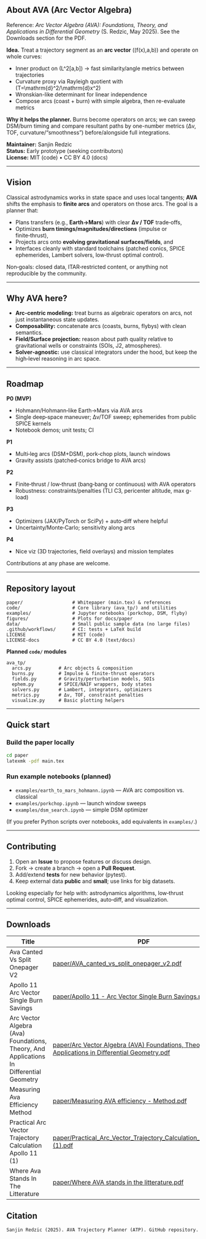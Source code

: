 ## About AVA (Arc Vector Algebra)

Reference: *Arc Vector Algebra (AVA): Foundations, Theory, and Applications in Differential Geometry* (S. Redzic, May 2025). See the Downloads section for the PDF.

**Idea.** Treat a trajectory segment as an **arc vector** \((f(x),a,b)\) and operate on whole curves:
- Inner product on \(L^2[a,b]\) → fast similarity/angle metrics between trajectories
- Curvature proxy via Rayleigh quotient with \(T=\mathrm{d}^2/\mathrm{d}x^2\)
- Wronskian-like determinant for linear independence
- Compose arcs (coast + burn) with simple algebra, then re-evaluate metrics

**Why it helps the planner.** Burns become operators on arcs; we can sweep DSM/burn timing and compare resultant paths by one-number metrics (Δv, TOF, curvature/“smoothness”) before/alongside full integrations.


**Maintainer:** Sanjin Redzic  
**Status:** Early prototype (seeking contributors)  
**License:** MIT (code) • CC BY 4.0 (docs)

---

## Vision
Classical astrodynamics works in state space and uses local tangents; **AVA** shifts the emphasis to **finite arcs** and operators on those arcs. The goal is a planner that:
- Plans transfers (e.g., **Earth→Mars**) with clear **Δv / TOF** trade‑offs,
- Optimizes **burn timings/magnitudes/directions** (impulse or finite‑thrust),
- Projects arcs onto **evolving gravitational surfaces/fields**, and
- Interfaces cleanly with standard toolchains (patched conics, SPICE ephemerides, Lambert solvers, low‑thrust optimal control).

Non‑goals: closed data, ITAR‑restricted content, or anything not reproducible by the community.

---

## Why AVA here?
- **Arc‑centric modeling:** treat burns as algebraic operators on arcs, not just instantaneous state updates.
- **Composability:** concatenate arcs (coasts, burns, flybys) with clean semantics.
- **Field/Surface projection:** reason about path quality relative to gravitational wells or constraints (SOIs, J2, atmospheres).
- **Solver‑agnostic:** use classical integrators under the hood, but keep the high‑level reasoning in arc space.

---

## Roadmap
**P0 (MVP)**  
- Hohmann/Hohmann‑like Earth→Mars via AVA arcs  
- Single deep‑space maneuver; Δv/TOF sweep; ephemerides from public SPICE kernels  
- Notebook demos; unit tests; CI

**P1**  
- Multi‑leg arcs (DSM+DSM), pork‑chop plots, launch windows  
- Gravity assists (patched‑conics bridge to AVA arcs)

**P2**  
- Finite‑thrust / low‑thrust (bang‑bang or continuous) with AVA operators  
- Robustness: constraints/penalties (TLI C3, pericenter altitude, max g-load)

**P3**  
- Optimizers (JAX/PyTorch or SciPy) + auto‑diff where helpful  
- Uncertainty/Monte‑Carlo; sensitivity along arcs

**P4**  
- Nice viz (3D trajectories, field overlays) and mission templates

Contributions at any phase are welcome.

---

## Repository layout
```
paper/                  # Whitepaper (main.tex) & references
code/                   # Core library (ava_tp/) and utilities
examples/               # Jupyter notebooks (porkchop, DSM, flyby)
figures/                # Plots for docs/paper
data/                   # Small public sample data (no large files)
.github/workflows/      # CI: tests + LaTeX build
LICENSE                 # MIT (code)
LICENSE-docs            # CC BY 4.0 (text/docs)
```

**Planned `code/` modules**
```
ava_tp/
  arcs.py          # Arc objects & composition
  burns.py         # Impulse & finite-thrust operators
  fields.py        # Gravity/perturbation models, SOIs
  ephem.py         # SPICE/NAIF wrappers, body states
  solvers.py       # Lambert, integrators, optimizers
  metrics.py       # Δv, TOF, constraint penalties
  visualize.py     # Basic plotting helpers
```

---

## Quick start
### Build the paper locally
```bash
cd paper
latexmk -pdf main.tex
```

### Run example notebooks (planned)
- `examples/earth_to_mars_hohmann.ipynb` — AVA arc composition vs. classical
- `examples/porkchop.ipynb` — launch window sweeps
- `examples/dsm_search.ipynb` — simple DSM optimizer

(If you prefer Python scripts over notebooks, add equivalents in `examples/`.)

---

## Contributing
1. Open an **Issue** to propose features or discuss design.
2. Fork → create a branch → open a **Pull Request**.
3. Add/extend **tests** for new behavior (pytest).
4. Keep external data **public** and **small**; use links for big datasets.

Looking especially for help with: astrodynamics algorithms, low‑thrust optimal control, SPICE ephemerides, auto‑diff, and visualization.

---
## Downloads

| Title | PDF |
|---|---|
| Ava Canted Vs Split Onepager V2 | [paper/AVA_canted_vs_split_onepager_v2.pdf](paper/AVA_canted_vs_split_onepager_v2.pdf) |
| Apollo 11   Arc Vector Single Burn Savings | [paper/Apollo 11 - Arc Vector Single Burn Savings.pdf](paper/Apollo%2011%20-%20Arc%20Vector%20Single%20Burn%20Savings.pdf) |
| Arc Vector Algebra (Ava) Foundations, Theory, And Applications In Differential Geometry | [paper/Arc Vector Algebra (AVA) Foundations, Theory, and Applications in Differential Geometry.pdf](paper/Arc%20Vector%20Algebra%20%28AVA%29%20Foundations%2C%20Theory%2C%20and%20Applications%20in%20Differential%20Geometry.pdf) |
| Measuring Ava Efficiency   Method | [paper/Measuring AVA efficiency - Method.pdf](paper/Measuring%20AVA%20efficiency%20-%20Method.pdf) |
| Practical Arc Vector Trajectory Calculation   Apollo 11 (1) | [paper/Practical_Arc_Vector_Trajectory_Calculation___Apollo_11 (1).pdf](paper/Practical_Arc_Vector_Trajectory_Calculation___Apollo_11%20%281%29.pdf) |
| Where Ava Stands In The Litterature | [paper/Where AVA stands in the litterature.pdf](paper/Where%20AVA%20stands%20in%20the%20litterature.pdf) |

## Citation
```
Sanjin Redzic (2025). AVA Trajectory Planner (ATP). GitHub repository.
```
